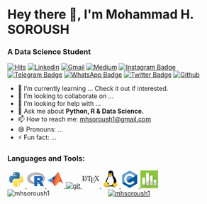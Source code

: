 <h1> Hey there 👋, I'm Mohammad H. SOROUSH </h1>
<h3> A Data Science Student </h3>

<!-- </a> <a href="https://www.twitter.com/mhsoroush1" target="_blank" rel="noreferrer"><img
src="https://img.shields.io/twitter/follow/mhsoroush1?logo=twitter&style=for-the-badge&color=0891b2&labelColor=1c1917" /></a> -->

<!-- </a> <a href="https://www.github.com/mhsoroush1" target="_blank" rel="noreferrer"><img
src="https://img.shields.io/github/followers/mhsoroush1?logo=github&style=for-the-badge&color=0891b2&labelColor=1c1917" /></a> -->

[![Hits](https://hits.seeyoufarm.com/api/count/incr/badge.svg?url=https%3A%2F%2Fgithub.com%2Fmhsoroush1%2Fmhsoroush1&count_bg=%2379C83D&title_bg=%23555555&icon=&icon_color=%23E7E7E7&title=Profile+Views&edge_flat=false)](https://hits.seeyoufarm.com)
[![Linkedin](https://img.shields.io/badge/-LinkedIn-blue?style=flat&logo=Linkedin&logoColor=white)](https://www.linkedin.com/in/mohammad-h-soroush-b2a93423b/)
[![Gmail](https://img.shields.io/badge/-Gmail-c14438?style=flat&logo=Gmail&logoColor=white)](mailto:mhsoroush1@gmail.com)
[![Medium](https://github.com/Rishit-dagli/Rishit-dagli/blob/master/badges/medium.svg)](https://medium.com/@mhsoroush1)
[![Instagram Badge](https://img.shields.io/badge/-Instagram-orange?logo=instagram&logoColor=white&link=https://instagram.com/m.h.soroush/)](https://www.instagram.com/m.h.soroush)
[![Telegram Badge](https://img.shields.io/badge/-Telegram-purple?logo=telegram&logoColor=white&link=https://t.me/mhsoroush1/)](https://www.t.me/mhsoroush1)
[![WhatsApp Badge](https://img.shields.io/badge/-WhatsApp-green?logo=whatsapp&logoColor=white&link=https://wa.me/989352239496/)](https://wa.me/989352239496)
[![Twitter Badge](https://img.shields.io/badge/-Twitter-1da1f2?labelColor=1da1f2&logo=twitter&logoColor=white&link=https://twitter.com/mhsoroush1)](https://twitter.com/mhsoroush1)
[![Github](https://img.shields.io/github/followers/mhsoroush1?label=Follow&style=social)](https://github.com/mhsoroush1)

<!-- - 🔭 I’m currently working on ... -->
- 🌱 I’m currently learning ... Check it out if interested.
- 👯 I’m looking to collaborate on ...
- 🤔 I’m looking for help with ...
- 💬 Ask me about **Python, R & Data Science.**
- 📫 How to reach me: mhsoroush1@gmail.com
- 😄 Pronouns: ...
- ⚡ Fun fact: ...

<h3 align="left">Languages and Tools:</h3>
</a> <a href="https://www.python.org" target="_blank" rel="noreferrer"> <img src="https://raw.githubusercontent.com/devicons/devicon/master/icons/python/python-original.svg" alt="python" width="40" height="40"/>
</a> <a href="https://www.r-project.org/" rel="noreferrer"> <img src="https://raw.githubusercontent.com/devicons/devicon/master/icons/r/r-original.svg" alt="linux" width="40" height="40"/>
</a> <a href="https://www.mathworks.com/" rel="noreferrer"> <img src="https://raw.githubusercontent.com/devicons/devicon/master/icons/matlab/matlab-original.svg" alt="linux" width="40" height="40"/>
</a> <a href="https://git-scm.com/" target="_blank" rel="noreferrer"> <img src="https://www.vectorlogo.zone/logos/git-scm/git-scm-icon.svg" alt="git" width="40" height="40"/>
</a> <a href="https://www.latex-project.org/" target="_blank" rel="noreferrer"> <img src="https://raw.githubusercontent.com/devicons/devicon/master/icons/latex/latex-original.svg" alt="git" width="40" height="40"/>
</a> <a href="https://www.linux.org/" target="_blank" rel="noreferrer"> <img src="https://raw.githubusercontent.com/devicons/devicon/master/icons/linux/linux-original.svg" alt="linux" width="40" height="40"/>
</a> <a href="https://www.learn-c.org/" target="_blank" rel="noreferrer"> <img src="https://raw.githubusercontent.com/devicons/devicon/master/icons/c/c-original.svg" alt="c" width="40" height="40"/>
</a> <a href="https://www.minitab.com/en-us/" rel="noreferrer"> <img src="https://raw.githubusercontent.com/devicons/devicon/master/icons/minitab/minitab-original.svg" alt="java" width="40" height="40"/>

<div>
<img width="45%" align="left" src="https://github-readme-stats.vercel.app/api/top-langs?username=mhsoroush1&show_icons=true&locale=en&layout=compact" alt="mhsoroush1" />
<img width="50%"  src="https://github-readme-streak-stats.herokuapp.com/?user=mhsoroush1&" alt="mhsoroush1" />
</div>

